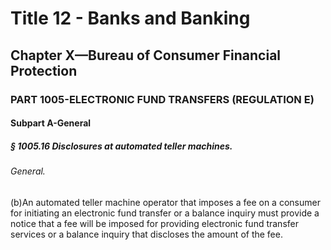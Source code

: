 
# Title 12 - Banks and Banking
## Chapter X—Bureau of Consumer Financial Protection
### PART 1005-ELECTRONIC FUND TRANSFERS (REGULATION E)
#### Subpart A-General
##### § 1005.16 Disclosures at automated teller machines.
###### General.

(b)An automated teller machine operator that imposes a fee on a consumer for initiating an electronic fund transfer or a balance inquiry must provide a notice that a fee will be imposed for providing electronic fund transfer services or a balance inquiry that discloses the amount of the fee.
